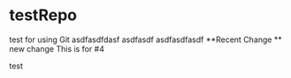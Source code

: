 # testRepo
test for using Git
asdfasdfdasf
asdfasdf
asdfasdfasdf
**Recent Change
** new change
 This is for #4

test
